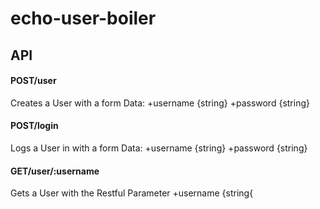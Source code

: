 # echo-user-boiler
## API

#### POST/user
Creates a User with a form
Data:
+username {string}
+password {string}
#### POST/login
Logs a User in with a form
Data:
+username {string}
+password {string}
#### GET/user/:username
Gets a User with the Restful Parameter
+username {string{
